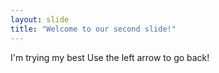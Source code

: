 ```yaml
---
layout: slide
title: "Welcome to our second slide!"
---
```

I'm trying my best
Use the left arrow to go back!
